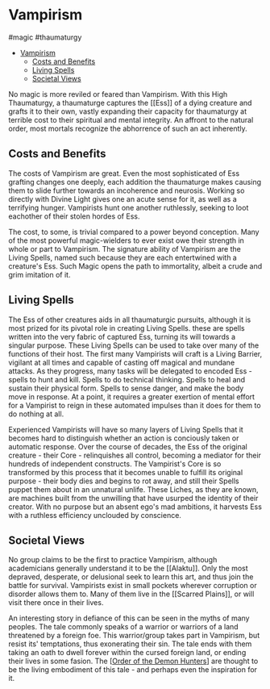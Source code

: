 # Vampirism
#magic #thaumaturgy
- [Vampirism](#vampirism)
  - [Costs and Benefits](#costs-and-benefits)
  - [Living Spells](#living-spells)
  - [Societal Views](#societal-views)

No magic is more reviled or feared than Vampirism. With this High Thaumaturgy, a thaumaturge captures the [[Ess]] of a dying creature and grafts it to their own, vastly expanding their capacity for thaumaturgy at terrible cost to their spiritual and mental integrity. An affront to the natural order, most mortals recognize the abhorrence of such an act inherently.

## Costs and Benefits
The costs of Vampirism are great. Even the most sophisticated of Ess grafting changes one deeply, each addition the thaumaturge makes causing them to slide further towards an incoherence and neurosis. Working so directly with Divine Light gives one an acute sense for it, as well as a terrifying hunger. Vampirists hunt one another ruthlessly, seeking to loot eachother of their stolen hordes of Ess.

The cost, to some, is trivial compared to a power beyond conception. Many of the most powerful magic-wielders to ever exist owe their strength in whole or part to Vampirism. The signature ability of Vampirism are the Living Spells, named such because they are each entertwined with a creature's Ess. Such Magic opens the path to immortality, albeit a crude and grim imitation of it.

## Living Spells
The Ess of other creatures aids in all thaumaturgic pursuits, although it is most prized for its pivotal role in creating Living Spells. these are spells written into the very fabric of captured Ess, turning its will towards a singular purpose. These Living Spells can be used to take over many of the functions of their host. The first many Vampirists will craft is a Living Barrier, vigilant at all times and capable of casting off magical and mundane attacks. As they progress, many tasks will be delegated to encoded Ess - spells to hunt and kill. Spells to do technical thinking. Spells to heal and sustain their physical form. Spells to sense danger, and make the body move in response. At a point, it requires a greater exertion of mental effort for a Vampirist to reign in these automated impulses than it does for them to do nothing at all.

Experienced Vampirists will have so many layers of Living Spells that it becomes hard to distinguish whether an action is conciously taken or automatic response. Over the course of decades, the Ess of the original creature - their Core - relinquishes all control, becoming a mediator for their hundreds of independent constructs. The Vampirist's Core is so transformed by this process that it becomes unable to fulfill its original purpose - their body dies and begins to rot away, and still their Spells puppet them about in an unnatural unlife. These Liches, as they are known, are machines built from the unwilling that have usurped the identity of their creator. With no purpose but an absent ego's mad ambitions, it harvests Ess with a ruthless efficiency unclouded by conscience.

## Societal Views
No group claims to be the first to practice Vampirism, although academicians generally understand it to be the [[Alaktu]]. Only the most depraved, desperate, or delusional seek to learn this art, and thus join the battle for survival. Vampirists exist in small pockets wherever corruption or disorder allows them to. Many of them live in the [[Scarred Plains]], or will visit there once in their lives.

An interesting story in defiance of this can be seen in the myths of many peoples. The tale commonly speaks of a warrior or warriors of a land threatened by a foreign foe. This warrior/group takes part in Vampirism, but resist its' temptations, thus exonerating their sin. The tale ends with them taking an oath to dwell forever within the cursed foreign land, or ending their lives in some fasion. The [[Order of the Demon Hunters]] are thought to be the living embodiment of this tale - and perhaps even the inspiration for it.

[//begin]: # "Autogenerated link references for markdown compatibility"
[Order of the Demon Hunters]: <Order of the Demon Hunters> "Order of the Demon Hunters"
[//end]: # "Autogenerated link references"